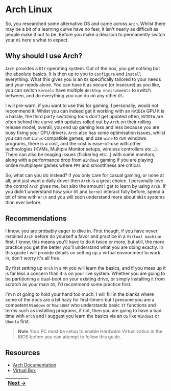# Arch Linux

So, you researched some alternative OS and came across `Arch`. Whilst there may be a bit of a learning curve
have no fear, it isn't nearly as difficult as people make it out to be. Before you make a decision to
permanently switch your `OS` here's what to expect.

## Why should I use Arch?

`Arch` provides a `DIY` operating system. Out of the box, you get nothing but the absolute basics. It is then
up to you to `configure` and `install` everything. What this gives you is an `OS` specifically tailored to your
needs and your needs alone. You can have it as secure (or insecure) as you like, you can switch `kernels` have
multiple `desktop environments` to switch between, and do everything you can do on any other `OS`.

I will pre-warn, if you want to use this for gaming, I personally, would not recommend it. Whilst you can indeed
get it working with an `NVIDIA` GPU it is a hassle, the third party switching tools don't get updated often,
`NVIDIA` are often behind the curve with updates rolled out by `Arch` on their rolling release model, overall,
you end up gaming less and less because you are busy fixing your GPU drivers. `Arch` also has some optimisation
issues, whilst you can run `Linux` compatible games, and use `wine` to run windows programs, there is a cost,
and the cost is ease-of-use with other technologies (KVMs, Multiple Monitor setups, wireless controllers etc...).
There can also be imaging issues (flickering etc...) with some monitors, along with a performance drop from `Windows`
gaming if you are playing online multiplayer games where `FPS` and smoothness are critical.

So, what can you do instead? if you only care for casual gaming, or none at all, and just want a daily driver then
`Arch` is a great choice. I personally love the control `Arch` gives me, but also the amount I get to learn by using
`Arch`. If you didn't understand how your `OS` and `kernel` interact fully before, spend a bit of time with `Arch`
and you will soon understand more about `UNIX` systems than ever before.

## Recommendations

I know, you are probably eager to dive in. First though, if you have never installed `Arch` before do yourself a
favor and practice in a `Virtual machine` first. I know, this means you'll have to do it twice or more, but still,
the more practice you get the better you'll understand what you are doing exactly. In this guide I will provide
details on setting up a virtual environment to work in, don't worry it's all free.

By first setting up `Arch` in a `VM` you will learn the basics, and if you mess up it is far less a concern
than it is on your live system. Whether you are going to be partitioning a dual-boot on your existing drive,
or simply installing it from scratch as your main `OS`, I'd recommend some practice first.

I'm n ot going to hold your hand too much. I will fill in the blanks where some of the docs are a bit
hazy for first-timers but I presume you are a competent `Windows` or `Mac` user who understands basic `IT`
functions and terms such as installing programs, if not, then you are going to have a bad time with `Arch` and
I suggest you learn the basics via an `OS` like `Windows` or `Ubuntu` first.

> **Note**
> Your PC must be setup to enable Hardware Virtualization in the BIOS before you can attempt to follow this guide.

## Resources

- [Arch Documentation](https://archlinux.org/)
- [Virtual Box](https://www.virtualbox.org/)

| [Next →](./chapters/1_virtual_machine.md) |
|:--|

